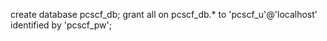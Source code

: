 create database pcscf_db;
grant all on pcscf_db.* to 'pcscf_u'@'localhost' identified by 'pcscf_pw';

